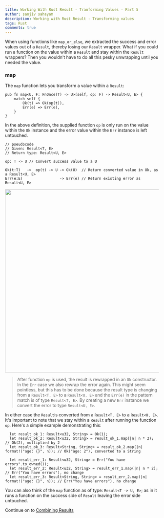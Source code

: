 ```yaml
---
title: Working With Rust Result - Tranforming Values - Part 5
author: sanjiv sahayam
description: Working with Rust Result - Transforming values
tags: Rust
comments: true
---
```


When using functions like `map_or_else`, we extracted the success and error values out of a `Result`, thereby losing our `Result` wrapper. What if you could run a function on the value within a `Result` and stay within the `Result` wrappers? Then you wouldn't have to do all this pesky unwrapping until you needed the value.

### map

The `map` function lets you transform a value within a `Result`:

```{.rust .scrollx}
pub fn map<U, F: FnOnce(T) -> U>(self, op: F) -> Result<U, E> {
    match self {
        Ok(t) => Ok(op(t)),
        Err(e) => Err(e),
    }
}
```

In the above definition, the supplied function `op` is only run on the value within the `Ok` instance and the error value within the `Err` instance is left untouched.

```{.rust .scrollx}
// pseudocode
// Given: Result<T, E>
// Return type: Result<U, E>

op: T -> U // Convert success value to a U

Ok(t:T)   ->  op(t) -> U -> Ok(U)  // Return converted value in Ok, as a Result<U, E>
Err(e:E)                 -> Err(e) // Return existing error as Result<U, E>
```

<img src="/images/2024-01-24-working-with-rust-result/map.png" width="600" />

> After function `op` is used, the result is rewrapped in an `Ok` constructor. In the `Err` case we also rewrap the error again. This might seem pointless, but this has to be done because the result type is changing from a `Result<T, E>` to a `Result<U, E>` and the `Err(e)` in the pattern match is of type `Result<T, E>`. By creating a new `Err` instance we convert the error to type `Result<U, E>`.

In either case the `Result`is converted from a `Result<T, E>` to a `Result<U, E>`. It's important to note that we stay within a `Result` after running the function `op`. Here's a simple example demonstrating this:

```{.rust .scrollx}
  let result_ok_1: Result<u32, String> = Ok(1);
  let result_ok_2: Result<u32, String> = result_ok_1.map(|n| n * 2); // Ok(2), multiplied by 2
  let result_ok_3: Result<String, String> = result_ok_2.map(|n| format!("age: {}", n)); // Ok("age: 2"), converted to a String

  let result_err_1: Result<u32, String> = Err("You have errors".to_owned());
  let result_err_2: Result<u32, String> = result_err_1.map(|n| n * 2); // Err("You have errors"), no change
  let result_err_3: Result<String, String> = result_err_2.map(|n| format!("age: {}", n)); // Err("You have errors"), no change
```

You can also think of the `map` function as of type: `Result<T -> U, E>`; as in it runs a function on the success side of `Result` leaving the error side untouched.


Continue on to [Combining Results](2024-01-24-working-with-rust-result-part-6.html)
